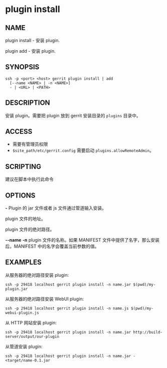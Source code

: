 # plugin install

## NAME
plugin install - 安装 plugin.

plugin add - 安装 plugin.

## SYNOPSIS
```
ssh -p <port> <host> gerrit plugin install | add
  [--name <NAME> | -n <NAME>]
  - | <URL> | <PATH>
```

## DESCRIPTION
安装 plugin。需要把 plugin 放到 gerrit 安装目录的 `plugins` 目录中。

## ACCESS
* 需要有管理员权限
* `$site_path/etc/gerrit.config` 需要启动 `plugins.allowRemoteAdmin`。

## SCRIPTING
建议在脚本中执行此命令

## OPTIONS
**-**
	Plugin 的 jar 文件或者 js 文件通过管道输入安装。

**<URL>**
	plugin 文件的地址。

**<PATH>**
	plugin 文件的绝对路径。

**--name**
**-n**
	plugin 文件的名称。如果 MANIFEST 文件中提供了名字，那么安装后，MANIFEST 中的名字会覆盖当前参数的值。

## EXAMPLES
从服务器的绝对路径安装 plugin:

```
ssh -p 29418 localhost gerrit plugin install -n name.jar $(pwd)/my-plugin.jar
```

从服务器的绝对路径安装 WebUI plugin:

```
ssh -p 29418 localhost gerrit plugin install -n name.js $(pwd)/my-webui-plugin.js
```

从 HTTP 网站安装 plugin:

```
ssh -p 29418 localhost gerrit plugin install -n name.jar http://build-server/output/our-plugin
```

从管道安装 plugin:

```
ssh -p 29418 localhost gerrit plugin install -n name.jar - <target/name-0.1.jar
```

